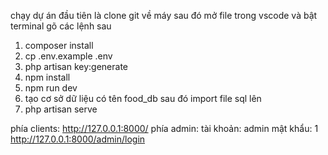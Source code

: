 chạy dự án
đầu tiên là clone git về máy
sau đó mở file trong vscode và bật terminal gõ các lệnh sau
1. composer install
2. cp .env.example .env
3. php artisan key:generate
4. npm install
5. npm run dev
6. tạo cơ sở dữ liệu có tên food_db sau đó import file sql lên
7. php artisan serve

phía clients:
http://127.0.0.1:8000/
phía admin:
tài khoản: admin
mật khẩu: 1
http://127.0.0.1:8000/admin/login
